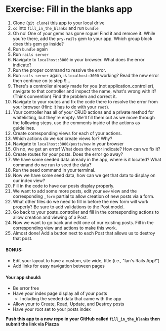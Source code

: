 # Exercise: Fill in the blanks app

1. Clone (```git clone```) [this app](https://github.com/nax3t/fill_in_the_blanks) to your local drive
2. ```cd``` into ```fill_in_the_blanks``` and run ```bundle```
3.  Oh no! One of your gems has gone rogue! Find it and remove it. While you're there, add the ```pry-rails``` gem to your app. Which group block does this gem go inside?
4. Run ```bundle``` again
5. Run ```rails server```
6. Navigate to ```localhost:3000``` in your browser. What does the error indicate? 
7. Run the proper command to resolve the error.
8. Run ```rails server``` again, is ```localhost:3000``` working? Read the new error then continue on to step 9...
9. There's a controller already made for you (not application_controller), navigate to that controller and inspect the name, what's wrong with it? (Think convention) Find the problem and correct it.
10. Navigate to your routes and fix the code there to resolve the error from your browser (Hint: It has to do with your ```root```).
11. Your controller has all of your CRUD actions and a private method for whitelisting, but they're empty. We'll fill them out as we move through the following steps, use the comments inside of the actions as guidelines.
12. Create corresponding views for each of your actions.
13. Which actions do we *not* create views for? Why?
14. Navigate to ```localhost:3000/posts/new``` in your browser
15. Oh no, we get an error! What does the error indicate? How can we fix it?
16. Create routes for your posts. Does the error go away?
17. We have some seeded data already in the app, where is it located? What command do we run to seed the data?
18. Run the seed command in your terminal.
19. Now we have some seed data, how can we get that data to display on our index view?
20. Fill in the code to have our posts display properly.
21. We want to add some more posts, edit your ```new``` view and the corresponding ```_form``` partial to allow creation of new posts via a form.
22. What other files do we need to fill in before the new form will work properly? Be sure to add validations to the Post model.
23. Go back to your posts_controller and fill in the corresponding actions to allow creation and viewing of a Post.
24. Now we want to go back and edit one of our existing posts. Fill in the corresponding view and actions to make this work.
25. Almost done! Add a button next to each Post that allows us to destroy that post.

#### BONUS: 

- Edit your layout to have a custom, site wide, title (i.e., "Ian's Rails App!")
- Add links for easy navigation between pages

#### Your app should:

- Be error free
- Have your index page display all of your posts
	- Including the seeded data that came with the app
- Allow your to Create, Read, Update, and Destroy posts
- Have your root set to your posts index

**Push this app to a new repo in your GitHub called ```fill_in_the_blanks``` then submit the link via Piazza**
